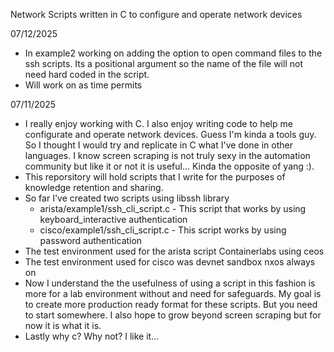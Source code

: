 Network Scripts written in C to configure and operate network devices

07/12/2025
- In example2 working on adding the option to open command files to the ssh scripts. Its a positional argument so the name of the file will not need hard coded in the script.
- Will work on as time permits

07/11/2025
- I really enjoy working with C. I also enjoy writing code to help me configurate and operate network devices. Guess I'm kinda a tools guy. So I thought I would try and replicate in C what I've done in other languages. I know screen scraping is not truly sexy in the automation community but like it or not it is useful... Kinda the opposite of yang :).
- This reporsitory will hold scripts that I write for the purposes of knowledge retention and sharing.
- So far I've created two scripts using libssh library
   * arista/example1/ssh_cli_script.c - This script that works by using keyboard_interactive authentication
   * cisco/example1/ssh_cli_script.c - This script works by using password authentication
- The test environment used for the arista script Containerlabs using ceos
- The test environment used for cisco was devnet sandbox nxos always on
- Now I understand the the usefulness of using a script in this fashion is more for a lab environment without and need for safeguards. My goal is to create more production ready format for these scripts. But you need to start somewhere. I also hope to grow beyond screen scraping but for now it is what it is.
- Lastly why c? Why not? I like it...

